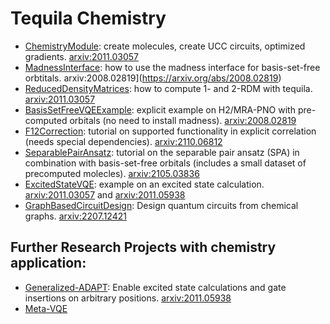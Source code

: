# Tequila Chemistry

- [ChemistryModule](ChemistryModule.ipynb): create molecules, create UCC circuits, optimized gradients. [arxiv:2011.03057](https://arxiv.org/abs/2011.03057)
- [MadnessInterface](MadnessInterface.ipynb): how to use the madness interface for basis-set-free orbtitals. arxiv:2008.02819](https://arxiv.org/abs/2008.02819)
- [ReducedDensityMatrices](ReducedDensityMatrices.ipynb): how to compute 1- and 2-RDM with tequila. [arxiv:2011.03057](https://arxiv.org/abs/2011.03057)
- [BasisSetFreeVQEExample](BasisSetFreeVQEExample.ipynb): explicit example on H2/MRA-PNO with pre-computed orbitals (no need to install madness). [arxiv:2008.02819](https://arxiv.org/abs/2008.02819)
- [F12Correction](F12Correction.ipynb): tutorial on supported functionality in explicit correlation (needs special dependencies). [arxiv:2110.06812](https://arxiv.org/abs/2110.06812)
- [SeparablePairAnsatz](SeparablePairAnsatz.ipynb): tutorial on the separable pair ansatz (SPA) in combination with basis-set-free orbitals (includes a small dataset of precomputed molecles). [arxiv:2105.03836](https://arxiv.org/abs/2105.03836)
- [ExcitedStateVQE](ExcitedStateVQE.ipynb): example on an excited state calculation. [arxiv:2011.03057](https://arxiv.org/abs/2011.03057) and [arxiv:2011.05938](https://arxiv.org/abs/2011.05938) 
- [GraphBasedCircuitDesign](GraphBasedCircuitDesign.ipynb): Design quantum circuits from chemical graphs. [arxiv:2207.12421](https://arxiv.org/abs/2207.12421)

## Further Research Projects with chemistry application:
- [Generalized-ADAPT](../research/generalized-adapt/): Enable excited state calculations and gate insertions on arbitrary positions. [arxiv:2011.05938](https://arxiv.org/abs/2011.05938)
- [Meta-VQE](https://github.com/tequilahub/Meta-VQE)

